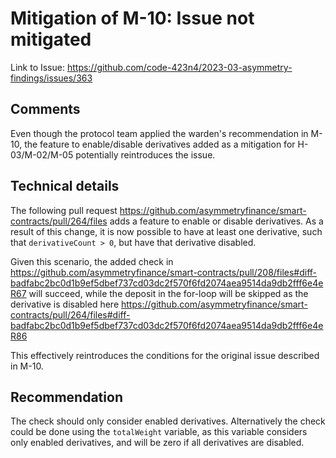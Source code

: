 # Mitigation of M-10: Issue not mitigated

Link to Issue: https://github.com/code-423n4/2023-03-asymmetry-findings/issues/363

## Comments

Even though the protocol team applied the warden's recommendation in M-10, the feature to enable/disable derivatives added as a mitigation for H-03/M-02/M-05 potentially reintroduces the issue.

## Technical details 

The following pull request https://github.com/asymmetryfinance/smart-contracts/pull/264/files adds a feature to enable or disable derivatives. As a result of this change, it is now possible to have at least one derivative, such that `derivativeCount > 0`, but have that derivative disabled.

Given this scenario, the added check in https://github.com/asymmetryfinance/smart-contracts/pull/208/files#diff-badfabc2bc0d1b9ef5dbef737cd03dc2f570f6fd2074aea9514da9db2fff6e4eR67 will succeed, while the deposit in the for-loop will be skipped as the derivative is disabled here https://github.com/asymmetryfinance/smart-contracts/pull/264/files#diff-badfabc2bc0d1b9ef5dbef737cd03dc2f570f6fd2074aea9514da9db2fff6e4eR86

This effectively reintroduces the conditions for the original issue described in M-10.

## Recommendation

The check should only consider enabled derivatives. Alternatively the check could be done using the `totalWeight` variable, as this variable considers only enabled derivatives, and will be zero if all derivatives are disabled.
